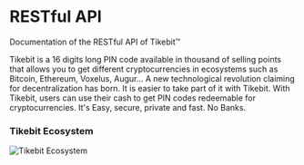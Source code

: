 # RESTful API
Documentation of the RESTful API of Tikebit™

Tikebit is a 16 digits long PIN code available in thousand of selling points that allows you to get different cryptocurrencies in ecosystems such as Bitcoin, Ethereum, Voxelus, Augur... A new technological revolution claiming for decentralization has born. It is easier to take part of it with Tikebit. With Tikebit, users can use their cash to get PIN codes redeemable for cryptocurrencies. It's Easy, secure, private and fast. No Banks.

### Tikebit Ecosystem
![Tikebit Ecosystem](https://www.tikebit.com/assets/images/merchants-icon-tikebit-api-schema.svg)
